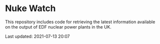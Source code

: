 # Nuke Watch

This repository includes code for retrieving the latest information available on the output of EDF nuclear power plants in the UK.

Last updated: 2021-07-13 20:07